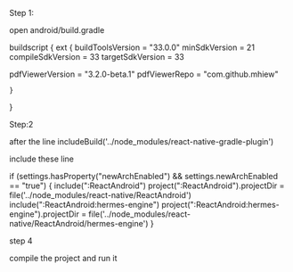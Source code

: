 Step 1:

open android/build.gradle

buildscript {
ext {
buildToolsVersion = "33.0.0"
minSdkVersion = 21
compileSdkVersion = 33
targetSdkVersion = 33

<!-- add these 2 line -->

pdfViewerVersion = "3.2.0-beta.1"
pdfViewerRepo = "com.github.mhiew"

<!-- end of these lines -->

    }

}

Step:2

after the line
includeBuild('../node_modules/react-native-gradle-plugin')

include these line

if (settings.hasProperty("newArchEnabled") && settings.newArchEnabled == "true") {
include(":ReactAndroid")
project(":ReactAndroid").projectDir = file('../node_modules/react-native/ReactAndroid')
include(":ReactAndroid:hermes-engine")
project(":ReactAndroid:hermes-engine").projectDir = file('../node_modules/react-native/ReactAndroid/hermes-engine')
}

step 4

compile the project and run it
